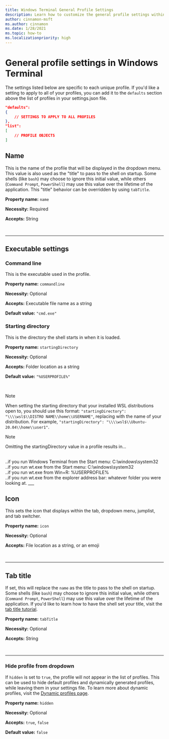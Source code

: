 ```yaml
---
title: Windows Terminal General Profile Settings
description: Learn how to customize the general profile settings within Windows Terminal.
author: cinnamon-msft
ms.author: cinnamon
ms.date: 1/28/2021
ms.topic: how-to
ms.localizationpriority: high
---
```


# General profile settings in Windows Terminal

The settings listed below are specific to each unique profile. If you'd like a setting to apply to all of your profiles, you can add it to the `defaults` section above the list of profiles in your settings.json file.

```json
"defaults":
{
    // SETTINGS TO APPLY TO ALL PROFILES
},
"list":
[
    // PROFILE OBJECTS
]
```

## Name

This is the name of the profile that will be displayed in the dropdown menu. This value is also used as the "title" to pass to the shell on startup. Some shells (like `bash`) may choose to ignore this initial value, while others (`Command Prompt`, `PowerShell`) may use this value over the lifetime of the application. This "title" behavior can be overridden by using `tabTitle`.

**Property name:** `name`

**Necessity:** Required

**Accepts:** String

<br />

___

## Executable settings

### Command line

This is the executable used in the profile.

**Property name:** `commandline`

**Necessity:** Optional

**Accepts:** Executable file name as a string

**Default value:** `"cmd.exe"`

### Starting directory

This is the directory the shell starts in when it is loaded.

**Property name:** `startingDirectory`

**Necessity:** Optional

**Accepts:** Folder location as a string

**Default value:** `"%USERPROFILE%"`

<br />

> [!NOTE]
> When setting the starting directory that your installed WSL distributions open to, you should use this format: `"startingDirectory": "\\\\wsl$\\DISTRO NAME\\home\\USERNAME"`, replacing with the name of your distribution. For example, `"startingDirectory": "\\\\wsl$\\Ubuntu-20.04\\home\\user1"`.

> [!NOTE]
> Omitting the startingDirectory value in a profile results in...
</br>
..if you run Windows Terminal from the Start menu: C:\windows\system32
</br>
..if you run wt.exe from the Start menu: C:\windows\system32
</br>
..if you run wt.exe from Win+R: %USERPROFILE%
</br>
..if you run wt.exe from the explorer address bar: whatever folder you were looking at.
___

## Icon

This sets the icon that displays within the tab, dropdown menu, jumplist, and tab switcher.

**Property name:** `icon`

**Necessity:** Optional

**Accepts:** File location as a string, or an emoji

<br />

___

## Tab title

If set, this will replace the `name` as the title to pass to the shell on startup. Some shells (like `bash`) may choose to ignore this initial value, while others (`Command Prompt`, `PowerShell`) may use this value over the lifetime of the application. If you'd like to learn how to have the shell set your title, visit the [tab title tutorial](./../tutorials/tab-title.md).

**Property name:** `tabTitle`

**Necessity:** Optional

**Accepts:** String

<br />

___

### Hide profile from dropdown

If `hidden` is set to `true`, the profile will not appear in the list of profiles. This can be used to hide default profiles and dynamically generated profiles, while leaving them in your settings file. To learn more about dynamic profiles, visit the [Dynamic profiles page](./../dynamic-profiles.md).

**Property name:** `hidden`

**Necessity:** Optional

**Accepts:** `true`, `false`

**Default value:** `false`
